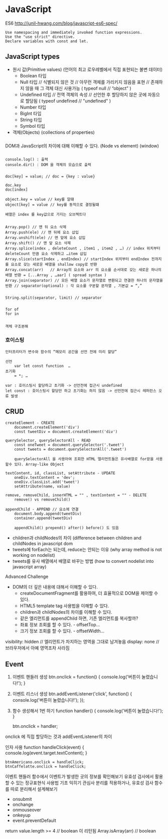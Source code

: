 # JavaScript

ES6
http://junil-hwang.com/blog/javascript-es6-spec/

	Use namespacing and immediately invoked function expressions.
	Use the "use strict" directive.​
	Declare variables with const and let.​


## JavaScript types


* 원시 값(Primitive values) (언어의 최고 로우레벨에서 직접 표현되는 불변 데이터)
    * Boolean 타입
    * Null 타입 // 식별되지 않은 것 // 아무런 객체를 가리키지 않음을 표현 // 존재하지 않을 때 그 객체 대신 사용가능 ( typeof null // “object” )
    * Undefined 타입 // 전역 객체의 속성 // 선언한 후 할당하지 않은 곳에 자동으로 할당됨 ( typeof undefined // "undefined" )
    * Number 타입
    * BigInt 타입
    * String 타입
    * Symbol 타입
* 객체(Objects) (collections of properties)



#####
DOM과 JavaScript의 차이에 대해 이해할 수 있다. (Node vs element) (window)

#####
	console.log() : 출력
	console.dir() : DOM 을 객체의 모습으로 출력
	

#####
	doc[key] = value; // doc = {key : value}
	
	doc.key
	doc[index]
	
	object.key = value // key를 알떄
	object[key] = value // key를 동적으로 결정될떄
	
	배열은 index 를 key값으로 가지는 오브젝트다


#####
	Array.pop() // 맨 뒤 요소 삭제
	Array.push(ele) // 맨 뒤에 요소 삽입
	Array.unshift(ele) // 맨 앞에 요소 삽입
	Array.shift() // 맨 앞 요소 삭제
	Array.splice(index , deleteCount , item1 , item2 , …) // index 위치부터 deleteCount 만큼 요소 삭제하고 …item 삽입
	Array.slice(startIndex , endIndex) // startIndex 위치부터 endIndex 전까지를 요소로 갖는 새로운 배열을 shallow copy로 반환
	Array.concat(arr)	// Array의 요소와 arr 의 요소를 순서대로 갖는 새로운 하나의 배열 반환 = [...Array , …aar] ( spread syntax )
	Array.join(separator) // 모든 배열 요소가 문자열로 변환되고 연결한 하나의 문자열을 반환 // separator(optional) : 각 요소를 구분할 문자열 , 기본값 = “,”

#####
	String.split(separator, limit) // separator


#####
	for of
	for in


#####
	객체 구조분해





### 호이스팅

	인터프리터가 변수와 함수의 “메모리 공간을 선언 전에 미리 할당”

	선언
		var let const function  …
	초기화
		= *; …
	
	var : 호이스팅시 할당하고 초기화 -> 선언전에 접근시 undefined
	let const : 호이스팅시 할당만 하고 초기화는 하지 않음 -> 선언전에 접근시 레퍼런스 오류 발생






## CRUD

	createElement - CREATE
		document.createElement('div')
		const tweetDiv = document.createElement('div')

	querySelector, querySelectorAll - READ
		const oneTweet = document.querySelector('.tweet')
		const tweets = document.querySelectorAll('.tweet')
		
		querySelectorAll 을 사용아여 조회한 HTML 엘리먼트들은 유사배열로 for문을 사용할수 있다. Array-like Object

	textContent, id, classList, setAttribute - UPDATE
		oneDiv.textContent = 'dev';
		oneDiv.classList.add('tweet')
		setAttribute(name, value)

	remove, removeChild, innerHTML = "" , textContent = "" - DELETE
		remove() vs removeChild()

	appendChild - APPEND // 요소에 연결
		document.body.append(tweetDiv)
		container.append(tweetDiv)
		
		appendChild() prepend() after() before() 도 있음


* children과 childNodes의 차이 (difference between children and childNodes in javascript dom
* tweets에 forEach는 되는데, reduce는 안되는 이유 (why array method is not working on nodelist)
* tweets를 유사 배열에서 배열로 바꾸는 방법 (how to convert nodelist into javascript array)

Advanced Challenge
* DOM의 더 깊은 내용에 대해서 이해할 수 있다.
    * createDocumentFragment를 활용하여, 더 효율적으로 DOM을 제어할 수 있다.
    * HTML5 template tag 사용법을 이해할 수 있다.
    * children과 childNodes의 차이를 이해할 수 있다.
    * 같은 엘리먼트를 appendChild 하면, 기존 엘리먼트를 복사할까?
    * 좌표 정보 조회를 할 수 있다. - offsetTop...
    * 크기 정보 조회를 할 수 있다. - offsetWidth...


visibility: hidden // 엘리먼트가 차지하는 영역을 그대로 남겨놓음
display: none // 브라우저에서 아예 영역조차 사라짐



## Event


1. 이벤트 핸들러 생성
	btn.onclick = function() {
		console.log('버튼이 눌렸습니다!');
	}

2. 이벤트 리스너 생성
	btn.addEventListener('click', function() {
		console.log('버튼이 눌렸습니다!');
	});

3. 함수 생성해서 1번 하기
	function handler() {
		console.log('버튼이 눌렸습니다!');
	}

	btn.onclick = handler;



onclick 에 직접 할당하는 것과 addEventListener의 차이



인자 사용
	function handleClick(event) {
		console.log(event.target.textContent);
	}

	btnAmericano.onclick = handleClick;
	btnCaffelatte.onclick = handleClick;



이벤트 핸들러 함수에서 이벤트가 발생한 곳의 정보를 확인해보기
유효성 검사에서 활용할 수 있는 정규표현식 사용법 기초 익히기 
관심사 분리를 적용하거나, 유효성 검사 함수를 따로 분리해서 설계해보기



* onsubmit
* onchange
* onmouseover
* onkeyup
* event.preventDefault



return value.length >= 4 // boolean 이 리턴됨
Array.isArray(arr) // boolean






